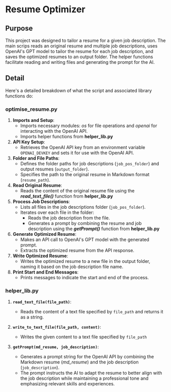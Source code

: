 # Resume Optimizer

## Purpose

This project was designed to tailor a resume for a given job description.
The main scrips reads an original resume and multiple job descriptions, uses OpenAI's GPT model to tailor the resume for each job description, and saves the optimized resumes to an output folder. The helper functions facilitate reading and writing files and generating the prompt for the AI.

## Detail

Here's a detailed breakdown of what the script and associated library functions do:

### optimise_resume.py

1. **Imports and Setup**:
    - Imports necessary modules: *os* for file operations and *openai* for interacting with the OpenAI API.
    - Imports helper functions from **helper_lib.py**
2. **API Key Setup**:
    - Retrieves the OpenAI API key from an environment variable `OPENAI_DEVKEY` and sets it for use with the OpenAI API.
3. **Folder and File Paths**:
    - Defines the folder paths for job descriptions (`job_pos_folder`) and output resumes (`output_folder`).
    - Specifies the path to the original resume in Markdown format (`resume_path`).
4. **Read Original Resume**:
    - Reads the content of the original resume file using the ***read_text_file()*** function from **helper_lib.py**
5. **Process Job Descriptions**:
    - Lists all files in the job descriptions folder (`job_pos_folder`).
    - Iterates over each file in the folder:
        - Reads the job description from the file.
        - Generates a prompt by combining the resume and job description using the ***getPrompt()*** function from **helper_lib.py**
6. **Generate Optimized Resume**:
    - Makes an API call to OpenAI's GPT model with the generated prompt.
    - Extracts the optimized resume from the API response.
7. **Write Optimized Resume**:
    - Writes the optimized resume to a new file in the output folder, naming it based on the job description file name.
8. **Print Start and End Messages**:
    - Prints messages to indicate the start and end of the process.

### helper_lib.py

1. **`read_text_file(file_path)`**:
    - Reads the content of a text file specified by `file_path` and returns it as a string.

2. **`write_to_text_file(file_path, content)`**:
    - Writes the given content to a text file specified by `file_path`

3. **`getPrompt(md_resume, job_description)`**:
    - Generates a prompt string for the OpenAI API by combining the Markdown resume (*md_resume*) and the job description (`job_description`).
    - The prompt instructs the AI to adapt the resume to better align with the job description while maintaining a professional tone and emphasizing relevant skills and experiences.
